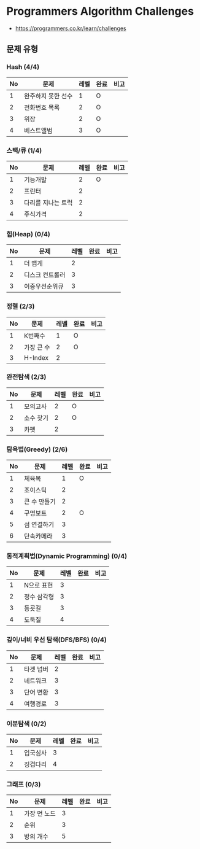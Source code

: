 # Programmers Algorithm Challenges
* https://programmers.co.kr/learn/challenges

## 문제 유형
### Hash (4/4)
No | 문제 | 레벨 | 완료 | 비고
---|---|---|---|---
1 | 완주하지 못한 선수 | 1 | O | 
2 | 전화번호 목록 | 2 | O |
3 | 위장 | 2 | O | 
4 | 베스트앨범 | 3 | O |

### 스택/큐 (1/4)
No | 문제 | 레벨 | 완료 | 비고
---|---|---|---|---
1 | 기능개발 | 2 | O | 
2 | 프린터 | 2 |  |
3 | 다리를 지나는 트럭 | 2 |  | 
4 | 주식가격 | 2 |  |

### 힙(Heap) (0/4)
No | 문제 | 레벨 | 완료 | 비고
---|---|---|---|---
1 | 더 맵게 | 2 |  | 
2 | 디스크 컨트롤러 | 3 |  |
3 | 이중우선순위큐 | 3 |  | 

### 정렬 (2/3)
No | 문제 | 레벨 | 완료 | 비고
---|---|---|---|---
1 | K번째수 | 1 | O | 
2 | 가장 큰 수 | 2 | O |
3 | H-Index | 2 |  | 

### 완전탐색 (2/3)
No | 문제 | 레벨 | 완료 | 비고
---|---|---|---|---
1 | 모의고사 | 2 | O | 
2 | 소수 찾기 | 2 | O |
3 | 카펫 | 2 |  | 

### 탐욕법(Greedy) (2/6)
No | 문제 | 레벨 | 완료 | 비고
---|---|---|---|---
1 | 체육복 | 1 | O | 
2 | 조이스틱 | 2 |  |
3 | 큰 수 만들기 | 2 |  | 
4 | 구명보트 | 2 | O | 
5 | 섬 연결하기 | 3 |  |
6 | 단속카메라 | 3 |  | 

### 동적계획법(Dynamic Programming) (0/4)
No | 문제 | 레벨 | 완료 | 비고
---|---|---|---|---
1 | N으로 표현 | 3 |  | 
2 | 정수 삼각형 | 3 |  | 
3 | 등굣길 | 3 |  |  |
4 | 도둑질 | 4 |  |  | 

### 깊이/너비 우선 탐색(DFS/BFS) (0/4)
No | 문제 | 레벨 | 완료 | 비고
---|---|---|---|---
1 | 타겟 넘버 | 2 |  | 
2 | 네트워크 | 3 |  | 
3 | 단어 변환 | 3 |  | 
4 | 여행경로 | 3 |  | 

### 이분탐색 (0/2)
No | 문제 | 레벨 | 완료 | 비고
---|---|---|---|---
1 | 입국심사 | 3 |  | 
2 | 징검다리 | 4 |  | 

### 그래프 (0/3)
No | 문제 | 레벨 | 완료 | 비고
---|---|---|---|---
1 | 가장 먼 노드 | 3 |  |
2 | 순위 | 3 |  | 
3 | 방의 개수 | 5 |  | 
